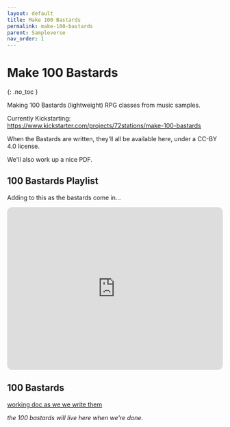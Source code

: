 ```yaml
---
layout: default
title: Make 100 Bastards
permalink: make-100-bastards
parent: Sampleverse
nav_order: 1
---
```


# Make 100 Bastards
{: .no_toc }

Making 100 Bastards (lightweight) RPG classes from music samples.

Currently Kickstarting: https://www.kickstarter.com/projects/72stations/make-100-bastards

When the Bastards are written, they'll all be available here, under a CC-BY 4.0 license.

We'll also work up a nice PDF.

## 100 Bastards Playlist
Adding to this as the bastards come in...
<iframe style="border-radius:12px" src="https://open.spotify.com/embed/playlist/3HO3exOVb5j9sOsITekGaI?utm_source=generator" width="100%" height="380" frameBorder="0" allowfullscreen="" allow="autoplay; clipboard-write; encrypted-media; fullscreen; picture-in-picture" loading="lazy"></iframe>

## 100 Bastards

[working doc as we we write them](https://docs.google.com/document/d/1DIrBDO2EWLywZx4GScfVCe_P5xFIsYhgNT8tMh4xnK0)

*the 100 bastards will live here when we're done.*











